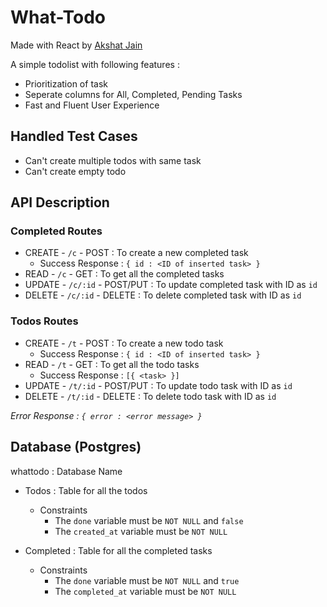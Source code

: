 # What-Todo

Made with React by [Akshat Jain](https://www.linkedin.com/in/iamakshtjain)

A simple todolist with following features :

- Prioritization of task
- Seperate columns for All, Completed, Pending Tasks
- Fast and Fluent User Experience

## Handled Test Cases
- Can't create multiple todos with same task
- Can't create empty todo

## API Description

### Completed Routes
- CREATE - `/c` - POST : To create a new completed task
    - Success Response : `{ id : <ID of inserted task> }`
- READ - `/c` - GET : To get all the completed tasks
- UPDATE - `/c/:id` - POST/PUT : To update completed task with ID as `id`
- DELETE - `/c/:id` - DELETE : To delete completed task with ID as `id`

### Todos Routes
- CREATE - `/t` - POST : To create a new todo task
    - Success Response : `{ id : <ID of inserted task> }`
- READ - `/t` - GET : To get all the todo tasks
    - Success Response : `[{ <task> }]`
- UPDATE - `/t/:id` - POST/PUT : To update todo task with ID as `id`
- DELETE - `/t/:id` - DELETE : To delete todo task with ID as `id`

*Error Response : `{ error : <error message> }`*

## Database (Postgres)

whattodo : Database Name

- Todos : Table for all the todos
    - Constraints
        - The `done` variable must be `NOT NULL` and `false`
        - The `created_at` variable must be `NOT NULL`

- Completed : Table for all the completed tasks
    - Constraints
        - The `done` variable must be `NOT NULL` and `true`
        - The `completed_at` variable must be `NOT NULL`

